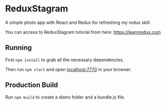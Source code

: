 # ReduxStagram

A simple photo app with React and Redux for refreshing my redux skill.

You can access to ReduxStagram tutorial from here: https://learnredux.com

## Running

First `npm install` to grab all the necessary dependencies.

Then run `npm start` and open <localhost:7770> in your browser.

## Production Build

Run `npm build` to create a distro folder and a bundle.js file.
